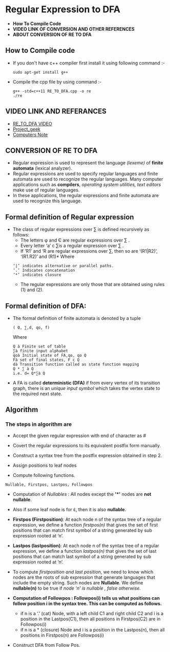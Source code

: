 # Regular Expression to DFA

+ __How To Compile Code__ 
+  __VIDEO LINK OF CONVERSION AND OTHER REFERENCES__
+  __ABOUT CONVERSION OF RE TO DFA__

## How to Compile code
+ If you don't have c++ compiler first install it using following command :- 
	```
	sudo apt-get install g++
	```
+ Compile the cpp file by using command :- 
	```
	g++ -std=c++11 RE_TO_DFA.cpp -o re
	./re
	```
## VIDEO LINK AND REFERANCES

+ [RE_TO_DFA VIDEO](https://www.youtube.com/watch?v=uPnpkWwO9hE)
+ [Project_geek](http://projectsgeek.com/2011/06/regular-expression-to-dfa.html)
+ [Computers Note](http://ecomputernotes.com/compiler-design/convert-regular-expression-to-dfa)

## CONVERSION OF RE TO DFA 
+ Regular expression is used to represent the language *(lexeme)* of __finite automata__ (lexical analyzer).
+ Regular expressions are used to specify regular languages and finite automata are used to recognize the regular languages.     Many computer applications such as __compilers__, *operating system utilities, text editors* make use of regular languages. 
+ In these applications, the regular expressions and finite automata are used to recognize this language.

## Formal definition of Regular expression

+ The class of regular expressions over ∑ is defined recursively as follows:
  +  The letters φ and Є are regular expressions over ∑ .
  +  Every letter ‘a’ c ∑is a regular expression over ∑ .
  +  If ‘R1’ and ‘R are regular expressions over ∑, then so are ‘(R1|R2)’, ‘(R1.R2)’ and (R1)*
  Where
  ```
  ‘|’ indicates alternative or parallel paths.
  ‘.’ Indicates concatenation
  ‘*’ indicates closure
  ```
  +  The regular expressions are only those that are obtained using rules (1) and (2).

## Formal definition of DFA:

+ The formal definition of finite automata is denoted by a tuple
  ```
  ( Q, ∑,d, qo, f)
  ``` 
  Where
  
  ```
  Q à Finite set of table
  ∑à finite input alphabet
  qoà Initial state of FA,qo, qo Q
  Fà set of final states, F c Q
  dà Transition function called as state function mapping
  Q * ∑ à Q
  i.e. d= Q*∑à Q
  ```
+ A FA is called **deterministic (DFA)** if from every vertex of its transition graph, there is an _unique input symbol_ which takes the vertex state to the required next state.

## Algorithm

### The steps in algorithm are
+ Accept the given regular expression with end of character as #

+ Covert the regular expressions to its equivalent postfix form manually. 

+ Construct a syntax tree from the postfix expression obtained in step 2.

+ Assign positions to leaf nodes

+ Compute following functions.

```
Nullable, Firstpos, Lastpos, Followpos
```

+ Computation of _Nullables_ : All nodes except the __'*'__ nodes are __not nullable__.
+ Also if some leaf node is for έ, then it is also __nullable__.
+ __Firstpos (Firstposition)__: At each node n of the syntax tree of a regular expression, we define a function _firstpos(n)_ that gives the set of first positions that can match first symbol of a string generated by sub expression rooted at ‘n’.
+ __Lastpos (lastposition)__: At each node n of the syntax tree of a regular expression, we define a function _lastpos(n)_ that gives the set of last positions that can match last symbol of a string generated by sub expression rooted at ‘n’.
+ To compute *firstposition and last position*, we need to know which nodes are the roots of sub expression that generate languages that include the empty string. Such nodes are __Nullable__. We define __nullable(n)__ to be true if *node ‘n’ is nullable , false otherwise.*

+ __Computation of Followpos : Followpos(i) tells us what positions can follow position i
 in the syntax tree. This can be computed as follows.__
  + if n is a ‘.’ (cat) Node, with a left child C1 and right child C2 and i is a position in the Lastpos(C1), 
    then all positions in Firstpos(C2) are in Followpos(i)
  + if n is a * (closure) Node and i is a position in the Lastpos(n), 
    then all positions in Firstpos(n) are Followpos(i)
    
+ Construct DFA from Follow Pos.
